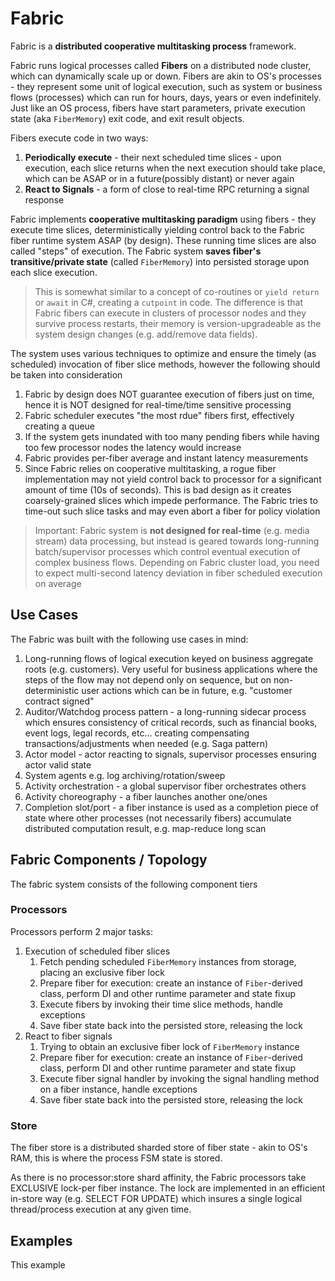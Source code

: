 ﻿# Fabric 

Fabric is a **distributed cooperative multitasking process** framework.

Fabric runs logical processes called **Fibers** on a distributed node cluster, which
can dynamically scale up or down.
Fibers are akin to OS's processes - they represent some unit of logical execution, such as 
system or business flows (processes) which can run for hours, days, years or even indefinitely.
Just like an OS process, fibers have start parameters, private execution state (aka `FiberMemory`)
exit code, and exit result objects. 


Fibers execute code in two ways: 
1. **Periodically execute** - their next scheduled time slices - upon execution, each slice returns when 
   the next execution should take place, which can be ASAP or in a future(possibly distant) or never again
2. **React to Signals** - a form of close to real-time RPC returning a signal response


Fabric implements **cooperative multitasking paradigm** using fibers - they execute time slices, deterministically 
yielding control back to the Fabric fiber runtime system ASAP (by design). These running time slices are also called 
"steps" of execution. The Fabric system **saves fiber's transitive/private state** (called `FiberMemory`) into persisted 
storage upon each slice execution. 

> This is somewhat similar to a concept of co-routines or `yield return` or `await` in C#, creating a `cutpoint`
> in code. The difference is that Fabric fibers can execute in clusters of processor nodes and they survive
> process restarts, their memory is version-upgradeable as the system design changes (e.g. add/remove data fields).

The system uses various techniques to optimize and ensure the timely (as scheduled) invocation of fiber slice methods,
however the following should be taken into consideration
1. Fabric by design does NOT guarantee execution of fibers just on time, hence it is NOT designed 
   for real-time/time sensitive processing
2. Fabric scheduler executes "the most rdue" fibers first, effectively creating a queue
3. If the system gets inundated with too many pending fibers while having too few processor nodes the latency would increase
4. Fabric provides per-fiber average and instant latency measurements
5. Since Fabric relies on cooperative multitasking, a rogue fiber implementation may not yield control back to processor
   for a significant amount of time (10s of seconds). This is bad design as it creates coarsely-grained slices which impede
   performance. The Fabric tries to time-out such slice tasks and may even abort a fiber for policy violation

> Important: Fabric system is **not designed for real-time** (e.g. media stream) data processing, but instead is geared
> towards long-running batch/supervisor processes which control eventual execution of complex business flows.
> Depending on Fabric cluster load, you need to expect multi-second latency deviation in fiber scheduled execution on 
> average

## Use Cases
The Fabric was built with the following use cases in mind:

1. Long-running flows of logical execution keyed on business aggregate roots (e.g. customers). Very useful for 
   business applications where the steps of the flow may not depend only on sequence, but on non-deterministic user 
   actions which can be in future, e.g. "customer contract signed"
2. Auditor/Watchdog process pattern - a long-running sidecar process which ensures consistency of critical records, 
   such as financial books, event logs, legal records, etc... creating compensating transactions/adjustments 
   when needed (e.g. Saga pattern)
3. Actor model - actor reacting to signals, supervisor processes ensuring actor valid state
4. System agents e.g. log archiving/rotation/sweep
5. Activity orchestration - a global supervisor fiber orchestrates others
6. Activity choreography - a fiber launches another one/ones
7. Completion slot/port - a fiber instance is used as a completion piece of state where other 
   processes (not necessarily fibers) accumulate distributed computation result, e.g. map-reduce long scan




   




## Fabric Components / Topology

The fabric system consists of the following component tiers
### Processors
Processors perform 2 major tasks: 
1. Execution of scheduled fiber slices
   1. Fetch pending scheduled `FiberMemory` instances from storage, placing an exclusive fiber lock
   2. Prepare fiber for execution: create an instance of `Fiber`-derived class,
      perform DI and other runtime parameter and state 
      fixup
   3. Execute fibers by invoking their time slice methods, handle exceptions
   4. Save fiber state back into the persisted store, releasing the lock
2. React to fiber signals
   1. Trying to obtain an exclusive fiber lock of `FiberMemory` instance
   2. Prepare fiber for execution: create an instance of `Fiber`-derived class,
      perform DI and other runtime parameter and state 
      fixup
   3. Execute fiber signal handler by invoking the signal handling method on a fiber instance, handle exceptions
   4. Save fiber state back into the persisted store, releasing the lock

### Store
The fiber store is a distributed sharded store of fiber state - akin to OS's RAM, this is where the process FSM state is stored.

As there is no processor:store shard affinity, the Fabric processors take EXCLUSIVE lock-per fiber instance.
The lock are implemented in an efficient in-store way (e.g. SELECT FOR UPDATE) which insures a single logical thread/process
execution at any given time.




## Examples

This example